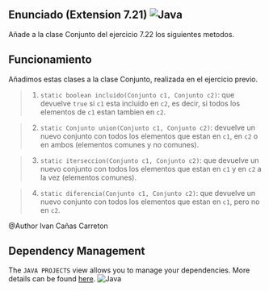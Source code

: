 ## Enunciado (Extension 7.21) ![Java](https://img.shields.io/badge/java-%23ED8B00.svg?style=for-the-badge&logo=java&logoColor=white)

Añade a la clase Conjunto del ejercicio 7.22 los siguientes metodos.

## Funcionamiento

Añadimos estas clases a la clase Conjunto, realizada en el ejercicio previo.

> 1. `static boolean incluido(Conjunto c1, Conjunto c2)`: que devuelve `true` si `c1` esta incluido en `c2`, es decir, si todos los elementos de `c1` estan tambien en `c2`.

> 2. `static Conjunto union(Conjunto c1, Conjunto c2)`: devuelve un nuevo conjunto con todos los elementos que estan en `c1`, en `c2` o en ambos (elementos comunes y no comunes).

> 3. `static iterseccion(Conjunto c1, Conjunto c2)`: que devuelve un nuevo conjunto con todos los elementos que estan en `c1` y en `c2` a la vez (elementos comunes).

> 4. `static diferencia(Conjunto c1, Conjunto c2)`: que devuelve un nuevo conjunto con todos los elementos que estan en `c1`, pero no en `c2`.

@Author Ivan Cañas Carreton

## Dependency Management

The `JAVA PROJECTS` view allows you to manage your dependencies. More details can be found [here](https://github.com/microsoft/vscode-java-dependency#manage-dependencies).
![Java](https://img.shields.io/badge/java-%23ED8B00.svg?style=for-the-badge&logo=java&logoColor=white)
